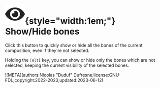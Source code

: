 # ![](../../../img/duik/icons/eye.svg){style="width:1em;"} Show/Hide bones

Click this button to quickly show or hide all the bones of the current composition, even if they're not selected.

Holding the `[Alt]` key, you can show or hide only the bones which are not selected, keeping the current visibility of the selected bones.

![META](authors:Nicolas "Duduf" Dufresne;license:GNU-FDL;copyright:2022-2023;updated:2023-06-12)
